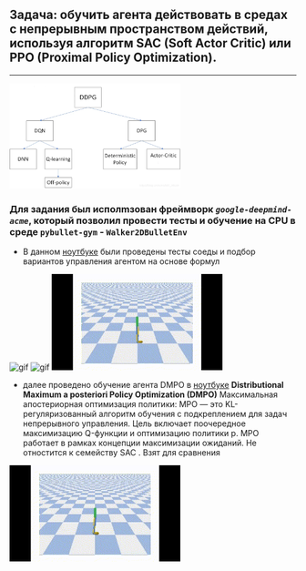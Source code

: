 ## Задача: обучить агента действовать в средах с непрерывным пространством действий, используя алгоритм SAC (Soft Actor Critic) или PPO (Proximal Policy Optimization).

_________________________

<img src="images/sceme.png" alt="png"  width="300"/> 

### Для задания был исполmзован фреймворк *`google-deepmind-acme`*, который позволил провести тесты и обучение на CPU в среде `pybullet-gym` - `Walker2DBulletEnv`

- В данном [ноутбуке](https://github.com/Mike030668/MIPT_magistratura/blob/main/RL/DZ_3/DZ_3_pybullet_tests.ipynb) были проведены тесты соеды и подбор вариантов управления агентом на основе формул
  
<img src="images/Видео_test1.gif" alt="gif"  width="300"/>  <img src="images/Виде_test2.gif" alt="gif"  width="300"/>  <img src="images/Видео_test3.gif" alt="gif"  width="300"/> 

- далее проведено обучение агента DMPO в [ноутбуке](https://github.com/Mike030668/MIPT_magistratura/blob/main/RL/DZ_3/DZ_3_pybullet_DMPO.ipynb)
**Distributional Maximum a posteriori Policy Optimization (DMPO)**
Максимальная апостериорная оптимизация политики:
MPO — это KL-регуляризованный алгоритм обучения с подкреплением для задач непрерывного управления. Цель включает поочередное максимизацию Q-функции и оптимизацию политики p.
MPO работает в рамках концепции максимизации ожиданий. Не отностится к семейству SAC . Взят для сравнения

<img src="images/Видео_DDPO.gif" alt="gif"  width="300"/> 

  

